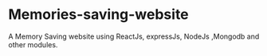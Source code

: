 # Memories-saving-website
A Memory Saving website using ReactJs, expressJs, NodeJs ,Mongodb and other modules.
